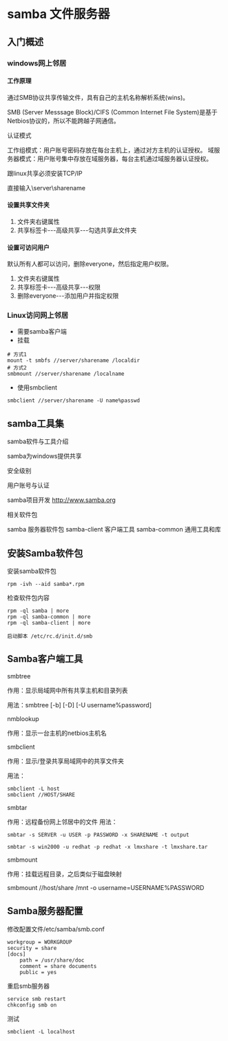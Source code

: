 # samba 文件服务器

## 入门概述

### windows网上邻居

#### 工作原理

通过SMB协议共享传输文件，具有自己的主机名称解析系统(wins)。

SMB (Server Messsage Block)/CIFS (Common Internet File System)是基于Netbios协议的，所以不能跨越子网通信。

认证模式

工作组模式：用户账号密码存放在每台主机上，通过对方主机的认证授权。
域服务器模式：用户账号集中存放在域服务器，每台主机通过域服务器认证授权。

跟linux共享必须安装TCP/IP

直接输入\\server\sharename

#### 设置共享文件夹

1. 文件夹右键属性
2. 共享标签卡---高级共享---勾选共享此文件夹

#### 设置可访问用户

默认所有人都可以访问，删除everyone，然后指定用户权限。

1. 文件夹右键属性
2. 共享标签卡---高级共享---权限
3. 删除everyone---添加用户并指定权限

### Linux访问网上邻居

- 需要samba客户端
- 挂载

```shell
# 方式1
mount -t smbfs //server/sharename /localdir
# 方式2
smbmount //server/sharename /localname
```

- 使用smbclient

```shell
smbclient //server/sharename -U name%passwd
```

## samba工具集

samba软件与工具介绍

samba为windows提供共享

安全级别

用户账号与认证

samba项目开发 http://www.samba.org

相关软件包

samba 服务器软件包
samba-client 客户端工具
samba-common 通用工具和库

## 安装Samba软件包

安装samba软件包

    rpm -ivh --aid samba*.rpm

检查软件包内容

    rpm -ql samba | more
    rpm -ql samba-common | more
    rpm -ql samba-client | more

    启动脚本 /etc/rc.d/init.d/smb

## Samba客户端工具

smbtree

作用：显示局域网中所有共享主机和目录列表

用法：smbtree [-b] [-D] [-U username%password]

nmblookup

作用：显示一台主机的netbios主机名

smbclient

作用：显示/登录共享局域网中的共享文件夹

用法：

    smbclient -L host
    smbclient //HOST/SHARE

smbtar

作用：远程备份网上邻居中的文件
用法：

    smbtar -s SERVER -u USER -p PASSWORD -x SHARENAME -t output
    
    smbtar -s win2000 -u redhat -p redhat -x lmxshare -t lmxshare.tar

smbmount

作用：挂载远程目录，之后类似于磁盘映射

smbmount //host/share /mnt -o username=USERNAME%PASSWORD

## Samba服务器配置

修改配置文件/etc/samba/smb.conf

    workgroup = WORKGROUP
    security = share
    [docs]
        path = /usr/share/doc
        comment = share documents
        public = yes

重启smb服务器

    service smb restart
    chkconfig smb on

测试

    smbclient -L localhost

